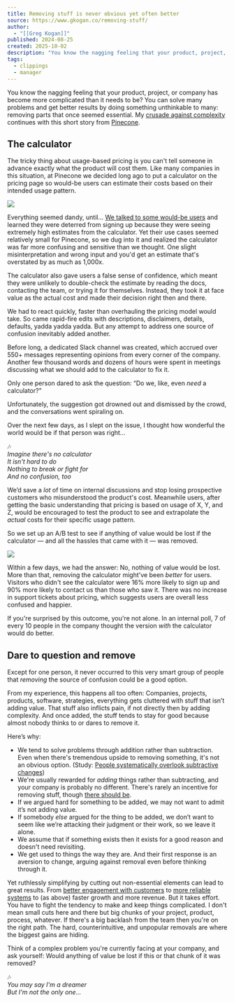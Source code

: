 ```yaml
---
title: Removing stuff is never obvious yet often better
source: https://www.gkogan.co/removing-stuff/
author:
  - "[[Greg Kogan]]"
published: 2024-08-25
created: 2025-10-02
description: "You know the nagging feeling that your product, project, or company has become more complicated than it needs to be? You can solve many problems and get better results by doing something unthinkable to many: removing parts that once seemed essential. My crusade against complexity continues with this short story"
tags:
  - clippings
  - manager
---
```

You know the nagging feeling that your product, project, or company has become more complicated than it needs to be? You can solve many problems and get better results by doing something unthinkable to many: removing parts that once seemed essential. My [crusade against complexity](https://www.gkogan.co/would-anything-of-value-be-lost/) continues with this short story from [Pinecone](https://www.pinecone.io/?ref=gkogan.co).

## The calculator

The tricky thing about usage-based pricing is you can't tell someone in advance exactly what the product will cost them. Like many companies in this situation, at Pinecone we decided long ago to put a calculator on the pricing page so would-be users can estimate their costs based on their intended usage pattern.

![](https://www.gkogan.co/content/images/size/w600/2024/08/Screenshot-2024-08-22-at-1.49.22-PM.png)

Everything seemed dandy, until... [We talked to some would-be users](https://www.gkogan.co/a-reminder-to-talk-to-your-audience/) and learned they were deterred from signing up because they were seeing extremely high estimates from the calculator. Yet their use cases seemed relatively small for Pinecone, so we dug into it and realized the calculator was far more confusing and sensitive than we thought. One slight misinterpretation and wrong input and you'd get an estimate that's overstated by as much as 1,000x.

The calculator also gave users a false sense of confidence, which meant they were unlikely to double-check the estimate by reading the docs, contacting the team, or trying it for themselves. Instead, they took it at face value as the actual cost and made their decision right then and there.

We had to react quickly, faster than overhauling the pricing model would take. So came rapid-fire edits with descriptions, disclaimers, details, defaults, yadda yadda yadda. But any attempt to address one source of confusion inevitably added another.

Before long, a dedicated Slack channel was created, which accrued over 550+ messages representing opinions from every corner of the company. Another few thousand words and dozens of hours were spent in meetings discussing what we should add to the calculator to fix it.

Only one person dared to ask the question: “Do we, like, even *need* a calculator?”

Unfortunately, the suggestion got drowned out and dismissed by the crowd, and the conversations went spiraling on.

Over the next few days, as I slept on the issue, I thought how wonderful the world would be if that person was right...

🎶  
*Imagine there's no calculator  
It isn't hard to do  
Nothing to break or fight for  
And no confusion, too*

We’d save a *lot* of time on internal discussions and stop losing prospective customers who misunderstood the product's cost. Meanwhile users, after getting the basic understanding that pricing is based on usage of X, Y, and Z, would be encouraged to test the product to see and extrapolate the *actual* costs for their specific usage pattern.

So we set up an A/B test to see if anything of value would be lost if the calculator — and all the hassles that came with it — was removed.

![](https://www.gkogan.co/content/images/2024/08/Screenshot-2024-08-20-at-4.08.50-PM-1.png)

Within a few days, we had the answer: No, nothing of value would be lost. More than that, removing the calculator might've been *better* for users. Visitors who didn't see the calculator were 16% more likely to sign up and 90% more likely to contact us than those who saw it. There was no increase in support tickets about pricing, which suggests users are overall less confused and happier.

If you're surprised by this outcome, you're not alone. In an internal poll, 7 of every 10 people in the company thought the version *with* the calculator would do better.

## Dare to question and remove

Except for one person, it never occurred to this very smart group of people that *removing* the source of confusion could be a good option.

From my experience, this happens all too often: Companies, projects, products, software, strategies, everything gets cluttered with stuff that isn’t adding value. That stuff also inflicts pain, if not directly then by adding complexity. And once added, the stuff tends to stay for good because almost nobody thinks to or dares to remove it.

Here’s why:

- We tend to solve problems through addition rather than subtraction. Even when there's tremendous upside to removing something, it's not an obvious option. (Study: [People systematically overlook subtractive changes](https://www.nature.com/articles/s41586-021-03380-y.epdf?ref=gkogan.co))
- We're usually rewarded for *adding* things rather than subtracting, and your company is probably no different. There's rarely an incentive for removing stuff, though [there should be](https://www.folklore.org/Negative_2000_Lines_Of_Code.html?ref=gkogan.co).
- If we argued hard for something to be added, we may not want to admit it’s not adding value.
- If somebody *else* argued for the thing to be added, we don’t want to seem like we’re attacking their judgment or their work, so we leave it alone.
- We assume that if something exists then it exists for a good reason and doesn't need revisiting.
- We get used to things the way they are. And their first response is an aversion to change, arguing against removal even before thinking through it.

Yet ruthlessly simplifying by cutting out non-essential elements can lead to great results. From [better engagement with customers](https://www.gkogan.co/increase-reply-rates/) to [more reliable systems](https://www.gkogan.co/simple-systems/) to (as above) faster growth and more revenue. But it takes effort. You have to fight the tendency to make and keep things complicated. I don't mean small cuts here and there but big chunks of your project, product, process, whatever. If there's a big backlash from the team then you're on the right path. The hard, counterintuitive, and unpopular removals are where the biggest gains are hiding.

Think of a complex problem you're currently facing at your company, and ask yourself: Would anything of value be lost if this or that chunk of it was removed?

🎶  
*You may say I'm a dreamer  
But I'm not the only one...*